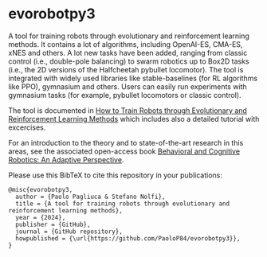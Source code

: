 # evorobotpy3
A tool for training robots through evolutionary and reinforcement learning methods. It contains a lot of algorithms, including OpenAI-ES, CMA-ES, xNES and others. A lot new tasks have been added, ranging from classic control (i.e., double-pole balancing) to swarm robotics up to Box2D tasks (i.e., the 2D versions of the Halfcheetah pybullet locomotor). The tool is integrated with widely used libraries like stable-baselines (for RL algorithms like PPO), gymnasium and others. Users can easily run experiments with gymnasium tasks (for example, pybullet locomotors or classic control).

The tool is documented in [How to Train Robots through Evolutionary and Reinforcement Learning Methods](https://bacrobotics.com/Chapter13.html) which includes also a detailed tutorial with excercises.

For an introduction to the theory and to state-of-the-art research in this areas, see the associated open-access book [Behavioral and Cognitive Robotics: An Adaptive Perspective](https://bacrobotics.com).

Please use this BibTeX to cite this repository in your publications:
```
@misc{evorobotpy3,
  author = {Paolo Pagliuca & Stefano Nolfi},
  title = {A tool for training robots through evolutionary and reinforcement learning methods},
  year = {2024},
  publisher = {GitHub},
  journal = {GitHub repository},
  howpublished = {\url{https://github.com/PaoloP84/evorobotpy3}},
}
```
